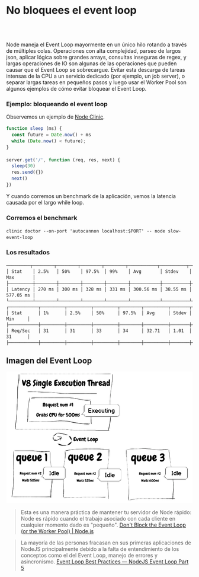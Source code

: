 # No bloquees el event loop

<br/><br/>

Node maneja el Event Loop mayormente en un único hilo rotando a través de múltiples colas. Operaciones con alta complejidad, parseo de largos json, aplicar lógica sobre grandes arrays, consultas inseguras de regex, y largas operaciones de IO son algunas de las operaciones que pueden causar que el Event Loop se sobrecargue. Evitar esta descarga de tareas intensas de la CPU a un servicio dedicado (por ejemplo, un job server), o separar largas tareas en pequeños pasos y luego usar el Worker Pool son algunos ejemplos de cómo evitar bloquear el Event Loop.

### Ejemplo: bloqueando el event loop
Observemos un ejemplo de [Node Clinic](https://clinicjs.org/documentation/doctor/05-fixing-event-loop-problem).
```javascript
function sleep (ms) {
  const future = Date.now() + ms
  while (Date.now() < future);
}

server.get('/', function (req, res, next) {
  sleep(30)
  res.send({})
  next()
})
```

Y cuando corremos un benchmark de la aplicación, vemos la latencia causada por el largo
while loop.

### Corremos el benchmark
`clinic doctor --on-port 'autocannon localhost:$PORT' -- node slow-event-loop`

### Los resultados

```
─────────┬────────┬────────┬────────┬────────┬───────────┬──────────┬───────────┐
│ Stat    │ 2.5%   │ 50%    │ 97.5%  │ 99%    │ Avg       │ Stdev    │ Max       │
├─────────┼────────┼────────┼────────┼────────┼───────────┼──────────┼───────────┤
│ Latency │ 270 ms │ 300 ms │ 328 ms │ 331 ms │ 300.56 ms │ 38.55 ms │ 577.05 ms │
└─────────┴────────┴────────┴────────┴────────┴───────────┴──────────┴───────────┘
┌───────────┬─────────┬─────────┬─────────┬────────┬─────────┬───────┬─────────┐
│ Stat      │ 1%      │ 2.5%    │ 50%     │ 97.5%  │ Avg     │ Stdev │ Min     │
├───────────┼─────────┼─────────┼─────────┼────────┼─────────┼───────┼─────────┤
│ Req/Sec   │ 31      │ 31      │ 33      │ 34     │ 32.71   │ 1.01  │ 31      │
├───────────┼─────────┼─────────┼─────────┼────────┼─────────┼───────┼─────────┤
```

## Imagen del Event Loop
![Event Loop](/assets/images/event-loop.png "Event Loop")

> Esta es una manera práctica de mantener tu servidor de Node rápido: Node es rápido cuando el trabajo asociado con cada cliente en cualquier momento dado es "pequeño".
>[Don't Block the Event Loop (or the Worker Pool) | Node.js](https://nodejs.org/en/docs/guides/dont-block-the-event-loop/)

> La mayoría de las personas fracasan en sus primeras aplicaciones de NodeJS principalmente debido a la falta de entendimiento de los conceptos como el del Event Loop, manejo de errores y asincronismo.
[Event Loop Best Practices — NodeJS Event Loop Part 5](https://jsblog.insiderattack.net/event-loop-best-practices-nodejs-event-loop-part-5-e29b2b50bfe2)
